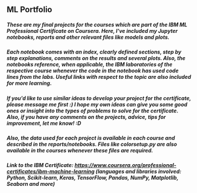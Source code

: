 ## ML Portfolio

##### These are my final projects for the courses which are part of the IBM ML Professional Certificate on Coursera. Here, I've included my Jupyter notebooks, reports and other relevant files like models and plots. 

##### Each notebook comes with an index, clearly defined sections, step by step explanations, comments on the results and several plots. Also, the notebooks reference, when applicable, the IBM laboratories of the respective course whenever the code in the notebook has used code lines from the labs. Useful links with respect to the topic are also included for more learning. 

##### If you'd like to use similar ideas to develop your project for the certificate, please message me first :) I hope my own ideas can give you some good ones or insight into the types of problems to solve for the certificate. Also, if you have any comments on the projects, advice, tips for improvement, let me know! :D 

##### Also, the data used for each project is available in each course and described in the reports/notebooks. Files like colorsetup.py are also available in the courses whenever these files are required. 

##### Link to the IBM Certificate: https://www.coursera.org/professional-certificates/ibm-machine-learning (languages and libraries involved: Python, Scikit-learn, Keras, TensorFlow, Pandas, NumPy, Matplotlib, Seaborn and more)

